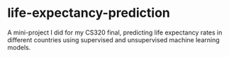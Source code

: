 # life-expectancy-prediction
A mini-project I did for my CS320 final, predicting life expectancy rates in different countries using supervised and unsupervised machine learning models.
